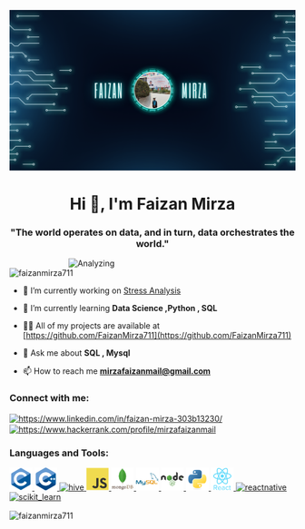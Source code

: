 ![logo](https://github.com/FaizanMirza711/FaizanMirza711/blob/main/croped.png)
<h1 align="center">Hi 👋, I'm Faizan Mirza</h1>
<h3 align="center">"The world operates on data, and in turn, data orchestrates the world."</h3>
<img src="https://www.caxsol.com/assets/img/data-analysis.gif" align="right" width="400" alt="Analyzing">
<p align="left"> <img src="https://komarev.com/ghpvc/?username=faizanmirza711&label=Profile%20views&color=0e75b6&style=flat" alt="faizanmirza711" /> </p>

- 🔭 I’m currently working on [Stress Analysis](https://github.com/FaizanMirza711/IOT-based-Stress-Analysis)

- 🌱 I’m currently learning **Data Science ,Python , SQL**

- 👨‍💻 All of my projects are available at [https://github.com/FaizanMirza711](https://github.com/FaizanMirza711)

- 💬 Ask me about **SQL , Mysql**

- 📫 How to reach me **mirzafaizanmail@gmail.com**

<h3 align="left">Connect with me:</h3>
<p align="left">
<a href="https://linkedin.com/in/https://www.linkedin.com/in/faizan-mirza-303b13230/" target="blank"><img align="center" src="https://raw.githubusercontent.com/rahuldkjain/github-profile-readme-generator/master/src/images/icons/Social/linked-in-alt.svg" alt="https://www.linkedin.com/in/faizan-mirza-303b13230/" height="30" width="40" /></a>
<a href="https://www.hackerrank.com/https://www.hackerrank.com/profile/mirzafaizanmail" target="blank"><img align="center" src="https://raw.githubusercontent.com/rahuldkjain/github-profile-readme-generator/master/src/images/icons/Social/hackerrank.svg" alt="https://www.hackerrank.com/profile/mirzafaizanmail" height="30" width="40" /></a>
</p>

<h3 align="left">Languages and Tools:</h3>
<p align="left"> <a href="https://www.cprogramming.com/" target="_blank" rel="noreferrer"> <img src="https://raw.githubusercontent.com/devicons/devicon/master/icons/c/c-original.svg" alt="c" width="40" height="40"/> </a> <a href="https://www.w3schools.com/cpp/" target="_blank" rel="noreferrer"> <img src="https://raw.githubusercontent.com/devicons/devicon/master/icons/cplusplus/cplusplus-original.svg" alt="cplusplus" width="40" height="40"/> </a> <a href="https://hive.apache.org/" target="_blank" rel="noreferrer"> <img src="https://www.vectorlogo.zone/logos/apache_hive/apache_hive-icon.svg" alt="hive" width="40" height="40"/> </a> <a href="https://developer.mozilla.org/en-US/docs/Web/JavaScript" target="_blank" rel="noreferrer"> <img src="https://raw.githubusercontent.com/devicons/devicon/master/icons/javascript/javascript-original.svg" alt="javascript" width="40" height="40"/> </a> <a href="https://www.mongodb.com/" target="_blank" rel="noreferrer"> <img src="https://raw.githubusercontent.com/devicons/devicon/master/icons/mongodb/mongodb-original-wordmark.svg" alt="mongodb" width="40" height="40"/> </a> <a href="https://www.mysql.com/" target="_blank" rel="noreferrer"> <img src="https://raw.githubusercontent.com/devicons/devicon/master/icons/mysql/mysql-original-wordmark.svg" alt="mysql" width="40" height="40"/> </a> <a href="https://nodejs.org" target="_blank" rel="noreferrer"> <img src="https://raw.githubusercontent.com/devicons/devicon/master/icons/nodejs/nodejs-original-wordmark.svg" alt="nodejs" width="40" height="40"/> </a> <a href="https://www.python.org" target="_blank" rel="noreferrer"> <img src="https://raw.githubusercontent.com/devicons/devicon/master/icons/python/python-original.svg" alt="python" width="40" height="40"/> </a> <a href="https://reactjs.org/" target="_blank" rel="noreferrer"> <img src="https://raw.githubusercontent.com/devicons/devicon/master/icons/react/react-original-wordmark.svg" alt="react" width="40" height="40"/> </a> <a href="https://reactnative.dev/" target="_blank" rel="noreferrer"> <img src="https://reactnative.dev/img/header_logo.svg" alt="reactnative" width="40" height="40"/> </a> <a href="https://scikit-learn.org/" target="_blank" rel="noreferrer"> <img src="https://upload.wikimedia.org/wikipedia/commons/0/05/Scikit_learn_logo_small.svg" alt="scikit_learn" width="40" height="40"/> </a> </p>

<p><img align="center" src="https://github-readme-stats.vercel.app/api/top-langs?username=faizanmirza711&show_icons=true&locale=en&layout=compact" alt="faizanmirza711" /></p>
